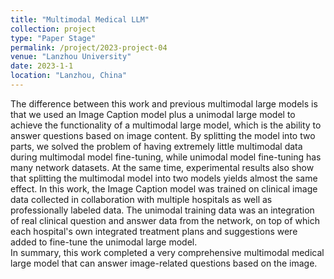 ```yaml
---
title: "Multimodal Medical LLM"
collection: project
type: "Paper Stage"
permalink: /project/2023-project-04
venue: "Lanzhou University"
date: 2023-1-1
location: "Lanzhou, China"
---
```


The difference between this work and previous multimodal large models is that we used an Image Caption model plus a unimodal large model to achieve the functionality of a multimodal large model, which is the ability to answer questions based on image content. By splitting the model into two parts, we solved the problem of having extremely little multimodal data during multimodal model fine-tuning, while unimodal model fine-tuning has many network datasets. At the same time, experimental results also show that splitting the multimodal model into two models yields almost the same effect. In this work, the Image Caption model was trained on clinical image data collected in collaboration with multiple hospitals as well as professionally labeled data. The unimodal training data was an integration of real clinical question and answer data from the network, on top of which each hospital's own integrated treatment plans and suggestions were added to fine-tune the unimodal large model. <br>
In summary, this work completed a very comprehensive multimodal medical large model that can answer image-related questions based on the image.

